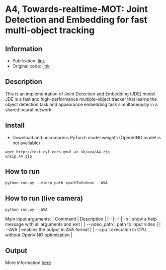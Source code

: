
# A4, Towards-realtime-MOT: Joint Detection and Embedding for fast multi-object tracking

## Information
 - Publication: [link](https://arxiv.org/abs/1909.12605)
 - Original code: [link](https://github.com/Zhongdao/Towards-Realtime-MOT)

## Description
This is an implementation of Joint Detection and Embedding (JDE) model. JDE is a fast and high-performance multiple-object tracker that learns the object detection task and appearance embedding task simultaneously in a shared neural network

## Install
- Download and uncompress PyTorch model weights (OpenVINO model is not available)
```
wget http://test-cyl.eecs.qmul.ac.uk/ava/A4.zip
unzip A4.zip
```

## How to run
```
python run.py --video_path <pathToVideo> --AVA
```

## How to run (live camera)
```
python run.py --AVA
```

Main input arguments:
| Command | Description |
|--|--|
| -h | show a help message with all arguments and exit |
| --video_path | path to input video |
| --AVA | enables the output in AVA format |
| --cpu | execution in CPU without OpenVINO optimization  |


## Output
More information [here](https://github.com/QMUL/AVA/tree/master/Analytics#output-data-format)
